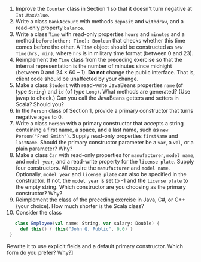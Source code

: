 1. Improve the `Counter` class in Section 1 so that it doesn't turn negative at `Int.MaxValue`.
2. Write a class `BankAccount` with methods `deposit` and `withdraw`, and a read-only property `balance`.
3. Write a class `Time` with read-only properties `hours` and `minutes` and a method `before(other: Time): Boolean` that checks whether this time comes before the other. A `Time` object should be constructed as `new Time(hrs, min)`, where `hrs` is in military time format (between 0 and 23).
4. Reimplement the `Time` class from the preceding exercise so that the internal representation is the number of minutes since midnight (between 0 and 24 × 60 – 1). **Do not** change the public interface. That is, client code should be unaffected by your change.
5. Make a class `Student` with read-write JavaBeans properties `name` (of type `String`) and `id` (of type `Long)`. What methods are generated? (Use javap to check.) Can you call the JavaBeans getters and setters in Scala? Should you?
6. In the `Person` class of Section 1, provide a primary constructor that turns negative ages to 0.
7. Write a class `Person` with a primary constructor that accepts a string containing a first name, a space, and a last name, such as `new Person("Fred Smith")`. Supply read-only properties `firstName` and `lastName`. Should the primary constructor parameter be a `var`, a `val`, or a plain parameter? Why?
8. Make a class `Car` with read-only properties for `manufacturer`, `model name`, and `model year`, and a read-write property for the `license plate`. Supply four constructors. All require the `manufacturer` and `model name`. Optionally, `model year` and `license plate` can also be specified in the constructor. If not, the `model year` is set to -1 and the `license plate` to the empty string. Which constructor are you choosing as the primary constructor? Why?
9. Reimplement the class of the preceding exercise in Java, C#, or C++ (your choice). How much shorter is the Scala class?
10. Consider the class 
 ```scala
    class Employee(val name: String, var salary: Double) {
      def this() { this("John Q. Public", 0.0) }
  }
```

 Rewrite it to use explicit fields and a default primary constructor. Which form do you prefer? Why?]
